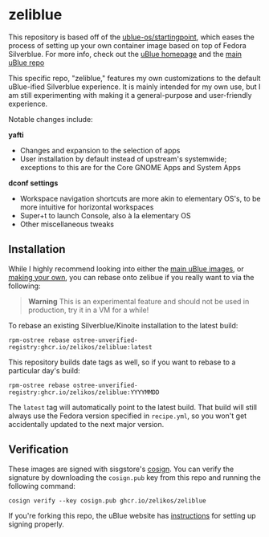 # zeliblue

This repository is based off of the [ublue-os/startingpoint](https://github.com/ublue-os/startingpoint), which eases the process of setting up your own container image based on top of Fedora Silverblue. For more info, check out the [uBlue homepage](https://ublue.it/) and the [main uBlue repo](https://github.com/ublue-os/main/)

This specific repo, "zeliblue," features my own customizations to the default uBlue-ified Silverblue experience. It is mainly intended for my own use, but I am still experimenting with making it a general-purpose and user-friendly experience.

Notable changes include:

**yafti**
- Changes and expansion to the selection of apps
- User installation by default instead of upstream's systemwide; exceptions to this are for the Core GNOME Apps and System Apps

**dconf settings**
- Workspace navigation shortcuts are more akin to elementary OS's, to be more intuitive for horizontal workspaces
- Super+t to launch Console, also à la elementary OS
- Other miscellaneous tweaks

## Installation

While I highly recommend looking into either the [main uBlue images](https://ublue.it/images/), or [making your own](https://ublue.it/making-your-own/), you can rebase onto zelibue if you really want to via the following:

> **Warning**
> This is an experimental feature and should not be used in production, try it in a VM for a while!

To rebase an existing Silverblue/Kinoite installation to the latest build:

```
rpm-ostree rebase ostree-unverified-registry:ghcr.io/zelikos/zeliblue:latest
```

This repository builds date tags as well, so if you want to rebase to a particular day's build:

```
rpm-ostree rebase ostree-unverified-registry:ghcr.io/zelikos/zeliblue:YYYYMMDD
```

The `latest` tag will automatically point to the latest build. That build will still always use the Fedora version specified in `recipe.yml`, so you won't get accidentally updated to the next major version.

## Verification

These images are signed with sisgstore's [cosign](https://docs.sigstore.dev/cosign/overview/). You can verify the signature by downloading the `cosign.pub` key from this repo and running the following command:

    cosign verify --key cosign.pub ghcr.io/zelikos/zeliblue

If you're forking this repo, the uBlue website has [instructions](https://ublue.it/making-your-own/) for setting up signing properly.
